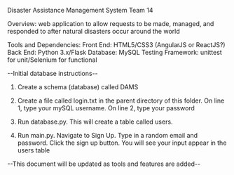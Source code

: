 Disaster Assistance Management System
Team 14

Overview: web application to allow requests to be made, managed, and responded to after natural disasters occur
around the world

Tools and Dependencies:
	Front End: HTML5/CSS3 (AngularJS or ReactJS?)
	Back End: Python 3.x/Flask
	Database: MySQL
	Testing Framework: unittest for unit/Selenium for functional

--Initial database instructions--
1. Create a schema (database) called DAMS
2. Create a file called login.txt in the parent directory of
   this folder. On line 1, type your mySQL username. On line 2,
   type your password
   
3. Run database.py. This will create a table called users.

4. Run main.py. Navigate to Sign Up. Type in a random email
and password. Click the sign up button. You will see your
   input appear in the users table

--This document will be updated as tools and features are added-- 